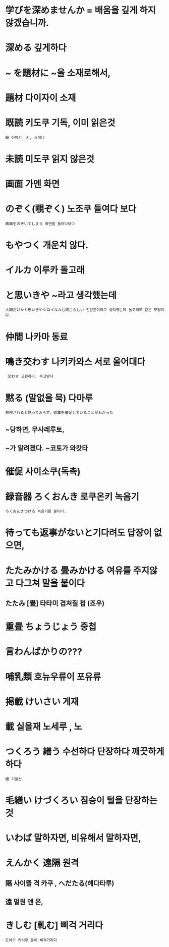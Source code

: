 # 学びを深めませんか = 배움을 깊게 하지 않겠습니까.

# 深める 깊게하다

# ~ を題材に ~을 소재로해서, 

# 題材 다이자이 소재

# 既読 키도쿠 기독, 이미 읽은것
```既 이미기  키, 스데니```

# 未読 미도쿠 읽지 않은것

# 画面 가멘 화면

# のぞく(覗ぞく) 노조쿠 들여다 보다
```画面をのぞいてしまう 화면을 들여다보다```

# もやつく 개운치 않다.

# イルカ 이루카 돌고래

# と思いきや ~라고 생각했는데
```人間だけかと思いきやシロイルカも同じらしい 인간뿐이라고 생각했는데 돌고래도 같은 모양이다.```

# 仲間 나카마 동료

# 鳴き交わす 나키카와스 서로 울어대다
``` 交わす 교환하다, 주고받다```

# 黙る (말없을 묵) 다마루
``` 無視されると黙っておらず、返事を催促していることがわかった ```
## ~당하면, 무사레루토, 
## ~가 알려졌다. ~코토가 와캇타 

# 催促 사이소쿠(독촉)

# 録音器 ろくおんき 로쿠온키 녹음기

```つける [付ける·附ける]
ろくおんきつける 녹음기를 붙이다.
```

# 待っても返事がないと기다려도 답장이 없으면, 

# たたみかける 畳みかける 여유를 주지않고 다그쳐 말을 붙이다

## たたみ [畳] 타타미 겹쳐질 첩 (죠우)

# 重畳 ちょうじょう 중첩

# 言わんばかりの???

# 哺乳類 호뉴우류이 포유류

# 掲載 けいさい 게재 

# 載 실을재 노세루 , 노

# つくろう 繕う 수선하다 단장하다 깨끗하게 하다
```繕 기울선```

# 毛繕い けづくろい 짐승이 털을 단장하는 것

# いわば 말하자면, 비유해서 말하자면, 

# えんかく 遠隔 원격
## 隔 사이뜰 격 카쿠 , へだたる(헤다타루) 
## 遠 멀원 엔 온, 

# きしむ [軋む] 삐걱 거리다
```도아가 키시무 문이 삐걱거리다```
